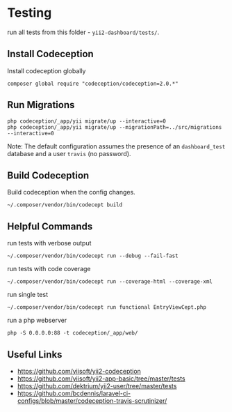 # Testing

run all tests from this folder - `yii2-dashboard/tests/`.


## Install Codeception

Install codeception globally

```
composer global require "codeception/codeception=2.0.*"
```


## Run Migrations

```
php codeception/_app/yii migrate/up --interactive=0
php codeception/_app/yii migrate/up --migrationPath=../src/migrations --interactive=0
```
Note: The default configuration assumes the presence of an `dashboard_test` database and a user `travis` (no password).


## Build Codeception

Build codeception when the config changes.

```
~/.composer/vendor/bin/codecept build
```


## Helpful Commands

run tests with verbose output

```
~/.composer/vendor/bin/codecept run --debug --fail-fast
```

run tests with code coverage

```
~/.composer/vendor/bin/codecept run --coverage-html --coverage-xml
```

run single test

```
~/.composer/vendor/bin/codecept run functional EntryViewCept.php
```

run a php webserver

```
php -S 0.0.0.0:88 -t codeception/_app/web/
```


## Useful Links

- https://github.com/yiisoft/yii2-codeception
- https://github.com/yiisoft/yii2-app-basic/tree/master/tests
- https://github.com/dektrium/yii2-user/tree/master/tests
- https://github.com/bcdennis/laravel-ci-configs/blob/master/codeception-travis-scrutinizer/